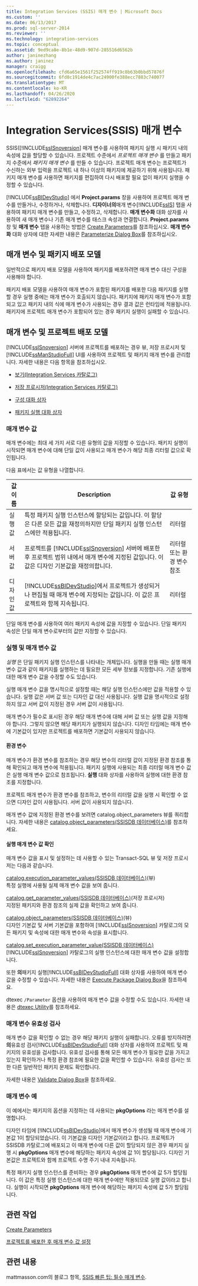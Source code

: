 ```yaml
---
title: Integration Services (SSIS) 매개 변수 | Microsoft Docs
ms.custom: ''
ms.date: 06/13/2017
ms.prod: sql-server-2014
ms.reviewer: ''
ms.technology: integration-services
ms.topic: conceptual
ms.assetid: 9ed9ca8e-8b1e-48d9-907d-285516d6562b
author: janinezhang
ms.author: janinez
manager: craigg
ms.openlocfilehash: cfd6a65e1561f252574ff919c8b63b0bbd57876f
ms.sourcegitcommit: 6fd8c1914de4c7ac24900fe388ecc7883c740077
ms.translationtype: MT
ms.contentlocale: ko-KR
ms.lasthandoff: 04/26/2020
ms.locfileid: "62892264"
---
```

# <a name="integration-services-ssis-parameters"></a>Integration Services(SSIS) 매개 변수
  SSIS([!INCLUDE[ssISnoversion](../includes/ssisnoversion-md.md)] 매개 변수를 사용하여 패키지 실행 시 패키지 내의 속성에 값을 할당할 수 있습니다. 프로젝트 수준에서 *프로젝트 매개 변수* 를 만들고 패키지 수준에서 *패키지 매개 변수* 를 만들 수 있습니다. 프로젝트 매개 변수는 프로젝트가 수신하는 외부 입력을 프로젝트 내 하나 이상의 패키지에 제공하기 위해 사용됩니다. 패키지 매개 변수를 사용하면 패키지를 편집하여 다시 배포할 필요 없이 패키지 실행을 수정할 수 있습니다.  
  
 [!INCLUDE[ssBIDevStudio](../includes/ssbidevstudio-md.md)] 에서 **Project.params** 창을 사용하여 프로젝트 매개 변수를 만들거나, 수정하거나, 삭제합니다. **디자이너의**매개 변수[!INCLUDE[ssIS](../includes/ssis-md.md)] 탭을 사용하여 패키지 매개 변수를 만들고, 수정하고, 삭제합니다. **매개 변수화** 대화 상자를 사용하여 새 매개 변수나 기존 매개 변수를 태스크 속성과 연결합니다. **Project.params** 창 및 **매개 변수** 탭을 사용하는 방법은 [Create Parameters](create-parameters.md)를 참조하십시오. **매개 변수화** 대화 상자에 대한 자세한 내용은 [Parameterize Dialog Box](parameterize-dialog-box.md)를 참조하십시오.  
  
## <a name="parameters-and-package-deployment-model"></a>매개 변수 및 패키지 배포 모델  
 일반적으로 패키지 배포 모델을 사용하여 패키지를 배포하려면 매개 변수 대신 구성을 사용해야 합니다.  
  
 패키지 배포 모델을 사용하여 매개 변수가 포함된 패키지를 배포한 다음 패키지를 실행할 경우 실행 중에는 매개 변수가 호출되지 않습니다. 패키지에 패키지 매개 변수가 포함되고 있고 패키지 내의 식에 매개 변수가 사용되는 경우 결과 값은 런타임에 적용됩니다. 패키지에 프로젝트 매개 변수가 포함되어 있는 경우 패키지 실행이 실패할 수 있습니다.  
  
## <a name="parameters-and-project-deployment-model"></a>매개 변수 및 프로젝트 배포 모델  
 [!INCLUDE[ssISnoversion](../includes/ssisnoversion-md.md)] 서버에 프로젝트를 배포하는 경우 뷰, 저장 프로시저 및 [!INCLUDE[ssManStudioFull](../includes/ssmanstudiofull-md.md)] UI를 사용하여 프로젝트 및 패키지 매개 변수를 관리합니다. 자세한 내용은 다음 항목을 참조하십시오.  
  
-   [보기&#40;Integration Services 카탈로그&#41;](/sql/integration-services/system-views/views-integration-services-catalog)  
  
-   [저장 프로시저&#40;Integration Services 카탈로그&#41;](/sql/integration-services/system-stored-procedures/stored-procedures-integration-services-catalog)  
  
-   [구성 대화 상자](catalog/configure-dialog-box.md)  
  
-   [패키지 실행 대화 상자](../../2014/integration-services/execute-package-dialog-box.md)  
  
### <a name="parameter-values"></a>매개 변수 값  
 매개 변수에는 최대 세 가지 서로 다른 유형의 값을 지정할 수 있습니다. 패키지 실행이 시작되면 매개 변수에 대해 단일 값이 사용되고 매개 변수가 해당 최종 리터럴 값으로 확인됩니다.  
  
 다음 표에서는 값 유형을 나열합니다.  
  
|값 이름|Description|값 유형|  
|----------------|-----------------|-------------------|  
|실행 값|특정 패키지 실행 인스턴스에 할당되는 값입니다. 이 할당은 다른 모든 값을 재정의하지만 단일 패키지 실행 인스턴스에만 적용됩니다.|리터럴|  
|서버 값|프로젝트를 [!INCLUDE[ssISnoversion](../includes/ssisnoversion-md.md)] 서버에 배포한 후 프로젝트 범위 내에서 매개 변수에 지정된 값입니다. 이 값은 디자인 기본값을 재정의합니다.|리터럴 또는 환경 변수 참조|  
|디자인 값|[!INCLUDE[ssBIDevStudio](../includes/ssbidevstudio-md.md)]에서 프로젝트가 생성되거나 편집될 때 매개 변수에 지정되는 값입니다. 이 값은 프로젝트와 함께 지속됩니다.|리터럴|  
  
 단일 매개 변수를 사용하여 여러 패키지 속성에 값을 지정할 수 있습니다. 단일 패키지 속성은 단일 매개 변수로부터의 값만 지정할 수 있습니다.  
  
###  <a name="executions-and-parameter-values"></a><a name="executions"></a> 실행 및 매개 변수 값  
 *실행* 은 단일 패키지 실행 인스턴스를 나타내는 개체입니다. 실행을 만들 때는 실행 매개 변수 값과 같이 패키지를 실행하는 데 필요한 모든 세부 정보를 지정합니다. 기존 실행에 대한 매개 변수 값을 수정할 수도 있습니다.  
  
 실행 매개 변수 값을 명시적으로 설정할 때는 해당 실행 인스턴스에만 값을 적용할 수 있습니다. 실행 값은 서버 값 또는 디자인 값 대신 사용됩니다. 실행 값을 명시적으로 설정하지 않고 서버 값이 지정된 경우 서버 값이 사용됩니다.  
  
 매개 변수가 필수로 표시된 경우 해당 매개 변수에 대해 서버 값 또는 실행 값을 지정해야 합니다. 그렇지 않으면 해당 패키지가 실행되지 않습니다. 디자인 타임에는 매개 변수에 기본값이 있지만 프로젝트를 배포하면 기본값이 사용되지 않습니다.  
  
#### <a name="environment-variables"></a>환경 변수  
 매개 변수가 환경 변수를 참조하는 경우 해당 변수의 리터럴 값이 지정된 환경 참조를 통해 확인되고 매개 변수에 적용됩니다. 패키지 실행에 사용되는 최종 리터럴 매개 변수 값은 실행 매개 변수 값으로 참조됩니다. **실행** 대화 상자를 사용하여 실행에 대한 환경 참조를 지정합니다.  
  
 프로젝트 매개 변수가 환경 변수를 참조하고, 변수의 리터럴 값을 실행 시 확인할 수 없으면 디자인 값이 사용됩니다. 서버 값이 사용되지 않습니다.  
  
 매개 변수 값에 지정된 환경 변수를 보려면 catalog.object_parameters 뷰를 쿼리합니다. 자세한 내용은 [catalog.object_parameters&#40;SSISDB 데이터베이스&#41;](/sql/integration-services/system-views/catalog-object-parameters-ssisdb-database)를 참조하세요.  
  
#### <a name="determining-execution-parameter-values"></a>실행 매개 변수 값 확인  
 매개 변수 값을 표시 및 설정하는 데 사용할 수 있는 Transact-SQL 뷰 및 저장 프로시저는 다음과 같습니다.  
  
 [catalog.execution_parameter_values&#40;SSISDB 데이터베이스&#41;](/sql/integration-services/system-views/catalog-execution-parameter-values-ssisdb-database)(뷰)  
 특정 실행에 사용될 실제 매개 변수 값을 보여 줍니다.  
  
 [catalog.get_parameter_values&#40;SSISDB 데이터베이스&#41;](/sql/integration-services/system-stored-procedures/catalog-get-parameter-values-ssisdb-database)(저장 프로시저)  
 지정된 패키지와 환경 참조의 실제 값을 확인하고 보여 줍니다.  
  
 [catalog.object_parameters&#40;SSISDB 데이터베이스&#41;](/sql/integration-services/system-views/catalog-object-parameters-ssisdb-database)(뷰)  
 디자인 기본값 및 서버 기본값을 포함하여 [!INCLUDE[ssISnoversion](../includes/ssisnoversion-md.md)] 카탈로그의 모든 패키지 및 속성에 대한 매개 변수와 속성을 표시합니다.  
  
 [catalog.set_execution_parameter_value&#40;SSISDB 데이터베이스&#41;](/sql/integration-services/system-stored-procedures/catalog-set-execution-parameter-value-ssisdb-database)  
 [!INCLUDE[ssISnoversion](../includes/ssisnoversion-md.md)] 카탈로그의 실행 인스턴스에 대한 매개 변수 값을 설정합니다.  
  
 또한 **의**패키지 실행[!INCLUDE[ssBIDevStudioFull](../includes/ssbidevstudiofull-md.md)] 대화 상자를 사용하여 매개 변수 값을 수정할 수 있습니다. 자세한 내용은 [Execute Package Dialog Box](../../2014/integration-services/execute-package-dialog-box.md)을 참조하세요.  
  
 dtexec `/Parameter` 옵션을 사용하여 매개 변수 값을 수정할 수도 있습니다. 자세한 내용은 [dtexec Utility](packages/dtexec-utility.md)를 참조하세요.  
  
### <a name="parameter-validation"></a>매개 변수 유효성 검사  
 매개 변수 값을 확인할 수 없는 경우 해당 패키지 실행이 실패합니다. 오류를 방지하려면 **의**유효성 검사[!INCLUDE[ssBIDevStudioFull](../includes/ssbidevstudiofull-md.md)] 대화 상자를 사용하여 프로젝트 및 패키지의 유효성을 검사합니다. 유효성 검사를 통해 모든 매개 변수가 필요한 값을 가지고 있는지 확인하거나 특정 환경 참조에 필요한 값을 확인할 수 있습니다. 유효성 검사는 또한 다른 일반적인 패키지 문제도 확인합니다.  
  
 자세한 내용은 [Validate Dialog Box](catalog/validate-dialog-box.md)을 참조하세요.  
  
### <a name="parameter-example"></a>매개 변수 예  
 이 예에서는 패키지의 옵션을 지정하는 데 사용되는 **pkgOptions** 라는 매개 변수를 설명합니다.  
  
 디자인 타임에 [!INCLUDE[ssBIDevStudio](../includes/ssbidevstudio-md.md)]에서 매개 변수가 생성될 때 매개 변수에 기본값 1이 할당되었습니다. 이 기본값을 디자인 기본값이라고 합니다. 프로젝트가 SSISDB 카탈로그에 배포되고 이 매개 변수에 다른 값이 할당되지 않은 경우 패키지 실행 시 **pkgOptions** 매개 변수에 해당하는 패키지 속성에 값 1이 할당됩니다. 디자인 기본값은 프로젝트와 함께 프로젝트 수명 주기 내내 지속됩니다.  
  
 특정 패키지 실행 인스턴스를 준비하는 경우 **pkgOptions** 매개 변수에 값 5가 할당됩니다. 이 값은 특정 실행 인스턴스에 대한 매개 변수에만 적용되므로 실행 값이라고 합니다. 실행이 시작되면 **pkgOptions** 매개 변수에 해당하는 패키지 속성에 값 5가 할당됩니다.  
  
## <a name="related-tasks"></a>관련 작업  
 [Create Parameters](create-parameters.md)  
  
 [프로젝트를 배포한 후 매개 변수 값 설정](../../2014/integration-services/set-parameter-values-after-the-project-is-deployed.md)  
  
## <a name="related-content"></a>관련 내용  
 mattmasson.com의 블로그 항목, [SSIS 빠른 팁: 필수 매개 변수](https://go.microsoft.com/fwlink/?LinkId=239781).  
  
  
